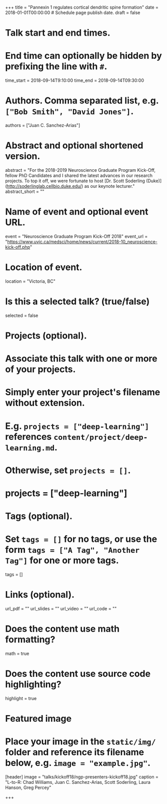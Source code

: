 +++
title = "Pannexin 1 regulates cortical dendritic spine formation"
date = 2018-01-01T00:00:00  # Schedule page publish date.
draft = false

# Talk start and end times.
#   End time can optionally be hidden by prefixing the line with `#`.
time_start = 2018-09-14T9:10:00
time_end = 2018-09-14T09:30:00

# Authors. Comma separated list, e.g. `["Bob Smith", "David Jones"]`.
authors = ["Juan C. Sanchez-Arias"]

# Abstract and optional shortened version.
abstract = "For the 2018-2019 Neuroscience Graduate Program Kick-Off, fellow PhD Candidates and I shared the latest advances in our research projects. To top it off, we were fortunate to host [Dr. Scott Soderling (Duke)] (http://soderlinglab.cellbio.duke.edu/) as our keynote lecturer."
abstract_short = ""

# Name of event and optional event URL.
event = "Neuroscience Graduate Program Kick-Off 2018"
event_url = "https://www.uvic.ca/medsci/home/news/current/2018-10_neuroscience-kick-off.php"

# Location of event.
location = "Victoria, BC"

# Is this a selected talk? (true/false)
selected = false

# Projects (optional).
#   Associate this talk with one or more of your projects.
#   Simply enter your project's filename without extension.
#   E.g. `projects = ["deep-learning"]` references `content/project/deep-learning.md`.
#   Otherwise, set `projects = []`.
# projects = ["deep-learning"]

# Tags (optional).
#   Set `tags = []` for no tags, or use the form `tags = ["A Tag", "Another Tag"]` for one or more tags.
tags = []

# Links (optional).
url_pdf = ""
url_slides = ""
url_video = ""
url_code = ""

# Does the content use math formatting?
math = true

# Does the content use source code highlighting?
highlight = true

# Featured image
# Place your image in the `static/img/` folder and reference its filename below, e.g. `image = "example.jpg"`.
[header]
image = "talks/kickoff18/ngp-presenters-kickoff18.jpg" 
caption = "L-to-R: Chad Williams, Juan C. Sanchez-Arias, Scott Soderling, Laura Hanson, Greg Percey"

+++
